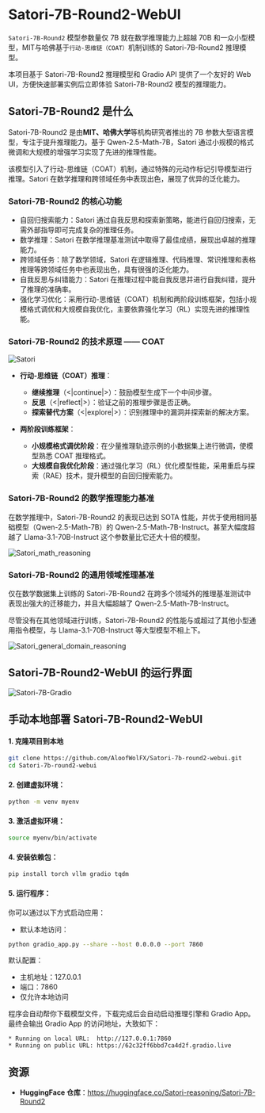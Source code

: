 # Satori-7B-Round2-WebUI

`Satori-7B-Round2` 模型参数量仅 7B 就在数学推理能力上超越 70B 和一众小型模型，MIT与哈佛基于`行动-思维链（COAT）`机制训练的 Satori-7B-Round2 推理模型。

本项目基于 Satori-7B-Round2 推理模型和 Gradio API 提供了一个友好的 Web UI，方便快速部署实例后立即体验 Satori-7B-Round2 模型的推理能力。

## Satori-7B-Round2 是什么

Satori-7B-Round2 是由**MIT、哈佛大学**等机构研究者推出的 7B 参数大型语言模型，专注于提升推理能力。基于 Qwen-2.5-Math-7B，Satori 通过小规模的格式微调和大规模的增强学习实现了先进的推理性能。

该模型引入了行动-思维链（COAT）机制，通过特殊的元动作标记引导模型进行推理。Satori 在数学推理和跨领域任务中表现出色，展现了优异的泛化能力。

### Satori-7B-Round2 的核心功能

- 自回归搜索能力：Satori 通过自我反思和探索新策略，能进行自回归搜索，无需外部指导即可完成复杂的推理任务。
- 数学推理：Satori 在数学推理基准测试中取得了最佳成绩，展现出卓越的推理能力。
- 跨领域任务：除了数学领域，Satori 在逻辑推理、代码推理、常识推理和表格推理等跨领域任务中也表现出色，具有很强的泛化能力。
- 自我反思与纠错能力：Satori 在推理过程中能自我反思并进行自我纠错，提升了推理的准确率。
- 强化学习优化：采用行动-思维链（COAT）机制和两阶段训练框架，包括小规模格式调优和大规模自我优化，主要依靠强化学习（RL）实现先进的推理性能。

### Satori-7B-Round2 的技术原理 —— COAT

![Satori](https://s2.loli.net/2025/02/11/mUiAHC4s8yql51z.png)

- **行动-思维链（COAT）推理**：
  - **继续推理**（<|continue|>）：鼓励模型生成下一个中间步骤。
  - **反思**（<|reflect|>）：验证之前的推理步骤是否正确。
  - **探索替代方案**（<|explore|>）：识别推理中的漏洞并探索新的解决方案。

- **两阶段训练框架**：
  - **小规模格式调优阶段**：在少量推理轨迹示例的小数据集上进行微调，使模型熟悉 COAT 推理格式。
  - **大规模自我优化阶段**：通过强化学习（RL）优化模型性能，采用重启与探索（RAE）技术，提升模型的自回归搜索能力。

### Satori-7B-Round2 的数学推理能力基准

在数学推理中，Satori-7B-Round2 的表现已达到 SOTA 性能，并优于使用相同基础模型（Qwen-2.5-Math-7B）的 Qwen-2.5-Math-7B-Instruct。甚至大幅度超越了 Llama-3.1-70B-Instruct 这个参数量比它还大十倍的模型。

![Satori_math_reasoning](https://s2.loli.net/2025/02/13/rIdankjoPZJSNwe.png)

### Satori-7B-Round2 的通用领域推理基准

仅在数学数据集上训练的 Satori-7B-Round2 在跨多个领域外的推理基准测试中表现出强大的迁移能力，并且大幅超越了 Qwen-2.5-Math-7B-Instruct。

尽管没有在其他领域进行训练，Satori-7B-Round2 的性能与或超过了其他小型通用指令模型，与 Llama-3.1-70B-Instruct 等大型模型不相上下。

![Satori_general_domain_reasoning](https://s2.loli.net/2025/02/13/k6B2KLUpwhtSmEj.png)

## Satori-7B-Round2-WebUI 的运行界面

![Satori-7B-Gradio](https://s2.loli.net/2025/02/11/VwUoqjbtGizNyMm.png)


## 手动本地部署 Satori-7B-Round2-WebUI

#### 1. 克隆项目到本地
```bash
git clone https://github.com/AloofWolFX/Satori-7b-round2-webui.git
cd Satori-7b-round2-webui
```

#### 2. 创建虚拟环境：
```bash
python -m venv myenv
```

#### 3. 激活虚拟环境：
```bash
source myenv/bin/activate
```

#### 4. 安装依赖包：
```bash
pip install torch vllm gradio tqdm
```

#### 5. 运行程序：

你可以通过以下方式启动应用：
- 默认本地访问：
```bash
python gradio_app.py --share --host 0.0.0.0 --port 7860
```

默认配置：
- 主机地址：127.0.0.1
- 端口：7860
- 仅允许本地访问

程序会自动帮你下载模型文件，下载完成后会自动启动推理引擎和 Gradio App。最终会输出 Gradio App 的访问地址，大致如下：
```raw
* Running on local URL:  http://127.0.0.1:7860
* Running on public URL: https://62c32ff6bbd7ca4d2f.gradio.live
```

## 资源

- **HuggingFace 仓库**：<https://huggingface.co/Satori-reasoning/Satori-7B-Round2>
